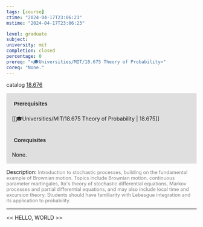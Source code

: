 ```yaml
---
tags: [course]
ctime: "2024-04-17T23:06:23"
mstime: "2024-04-17T23:06:23"

level: graduate
subject: 
university: mit
completion: closed
percentage: 0
prereq: "<🎓Universities/MIT/18.675 Theory of Probability>"
coreq: "None."
---
```


catalog [18.676](http://student.mit.edu/catalog/m18b.html#18.676)

<span style="display: block; padding: 15px; background-color: rgb(100, 100, 100, 0.2);"><font id="m_prereq1768_0" style="display: block; font-family: Arial, sans-serif; font-weight: bold; padding: 5px">Prerequisites</font><br><span id="prereq1768_0">[[🎓Universities/MIT/18.675 Theory of Probability | 18.675]]</span></span>
<span style="display: block; padding: 15px; background-color: rgb(100, 100, 100, 0.2);"><font id="m_coreq1768_0" style="display: block; font-family: Arial, sans-serif; font-weight: bold; padding: 5px">Corequisites</font><br><span id="coreq1768_0">None.</span></span>

<font style="">Description:</font>
<font style="color: grey; font-size: 0.8rem;">Introduction to stochastic processes, building on the fundamental example of Brownian motion. Topics include Brownian motion, continuous parameter martingales, Ito's theory of stochastic differential equations, Markov processes and partial differential equations, and may also include local time and excursion theory. Students should have familiarity with Lebesgue integration and its application to probability.</font>



---

<< HELLO, WORLD >>
